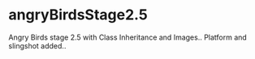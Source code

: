 # angryBirdsStage2.5
Angry Birds stage 2.5 with Class Inheritance and Images..
Platform and slingshot added..